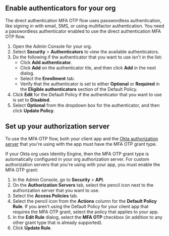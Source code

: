 ## Enable authenticators for your org

The direct authentication MFA OTP flow uses passwordless authentication, like signing in with email, SMS, or using multifactor authentication. You need a passwordless authenticator enabled to use the direct authentication MFA OTP flow.

1. Open the Admin Console for your org.
1. Select **Security** > **Authenticators** to view the available authenticators.
1. Do the following if the authenticator that you want to use isn't in the list:
    * Click **Add authenticator**.
    * Click **Add** on the authenticator tile, and then click **Add** in the next dialog.
    * Select the **Enrollment** tab.
    * Verify that the authenticator is set to either **Optional** or **Required** in the **Eligible authenticators** section of the Default Policy.
1. Click **Edit** for the Default Policy if the authenticator that you want to use is set to **Disabled**.
1. Select **Optional** from the dropdown box for the authenticator, and then click **Update Policy**.

## Set up your authorization server

To use the MFA OTP flow, both your client app and the [Okta authorization server](/docs/concepts/auth-servers/) that you're using with the app must have the MFA OTP grant type.

If your Okta org uses Identity Engine, then the MFA OTP grant type is automatically configured in your org authorization server. For custom authorization servers that you're using with your app, you must enable the MFA OTP grant:

1. In the Admin Console, go to **Security** > **API**.
2. On the **Authorization Servers** tab, select the pencil icon next to the authorization server that you want to use.
3. Select the **Access Policies** tab.
4. Select the pencil icon from the **Actions** column for the **Default Policy Rule**.
    If you aren’t using the Default Policy for your client app that requires the MFA OTP grant, select the policy that applies to your app.
5. In the **Edit Rule** dialog, select the **MFA OTP** checkbox (in addition to any other grant type that is already supported).
6. Click **Update Rule**.
